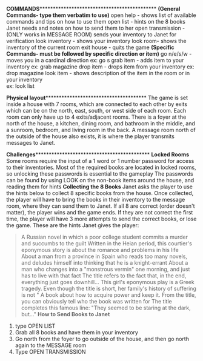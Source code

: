 **COMMANDS**********************************************
**(General Commands- type them verbatim to use)**
open help - shows list of available commands and tips on how to use them 
open list - hints on the 8 books Janet needs and notes on how to send them to her 
open transmission - (ONLY works in MESSAGE ROOM) sends your inventory to Janet for verification
look inventory - shows your inventory
look room- shows the inventory of the current room
exit house - quits the game 
**(Specific Commands- must be followed by specific direction or item)**
go n/e/s/w - moves you in a cardinal direction 
    ex: go s
grab item - adds item to your  inventory 
    ex: grab magazine
drop item - drops item from your inventory
    ex: drop magazine
look item - shows description of the item in the room or in your inventory  
    ex: look list

**Physical layout****************************************
The game is set inside a house with 7 rooms, which are connected to each other by exits which can be on the north, east, south, or west side of each room. Each room can only have up to 4 exits/adjacent rooms. There is a foyer at the north of the house, a kitchen, dining room, and bathroom in the middle, and a sunroom, bedroom, and living room in the back. A message room north of the outside of the house also exists, it is where the player transmits messages to Janet. 

**Challenges*********************************************
**Locked Rooms**
Some rooms require the input of a 1 word or 1 number password for access to their inventories. 
Most of the required books are located in locked rooms, so unlocking these passwords is essential to the gameplay
The passwords can be found by using LOOK on the non-book items around the house, and reading them for hints 
**Collecting the 8 Books**
Janet asks the player to use the hints below to collect 8 specific books from the house.
Once collected, the player will have to bring the books in their inventory to the message room, 
where they can send them to Janet. If all 8 are correct (order doesn't matter), the player wins and the game ends.
If they are not correct the first time, the player will have 3 more attempts to send the correct books, or lose the game. 
These are the hints Janet gives the player: 
> A Russian novel in which a poor college student commits a murder and succumbs to the guilt
> Written in the Heian period, this courtier's eponymous story is about the romance and problems in his life   
> About a man from a province in Spain who reads too many novels, and deludes himself into thinking that he is a knight-errant
> About a man who changes into a "monstrous vermin" one morning, and just has to live with that fact
> The title refers to the fact that, in the end, everything just goes downhill...
> This girl's eponymous play is a Greek tragedy. Even though the title is short, her family's history of suffering is not "
> A book about how to acquire power and keep it. From the title, you can obviously tell who the book was written for 
> The title completes this famous line: "They seemed to be staring at the dark, but..."
**How to Send Books to Janet**
1. type OPEN LIST
2. Grab all 8 books and have them in your inventory 
3. Go north from the foyer to go outside of the house, and then go north again to the MESSAGE room
4. Type OPEN TRANSMISSION